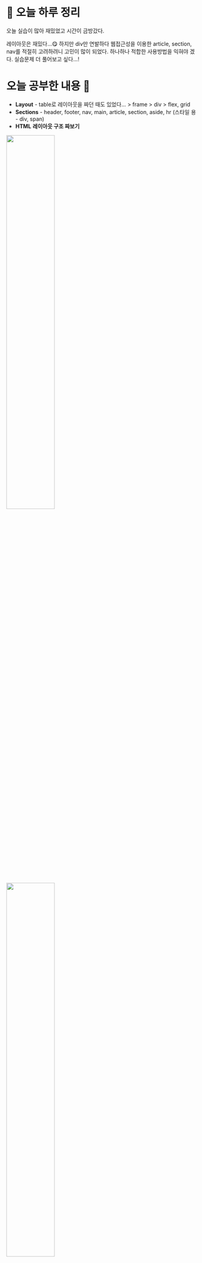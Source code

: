 # 🌳 오늘 하루 정리

오늘 실습이 많아 재밌었고 시간이 금방갔다.

레이아웃은 재밌다…😋 하지만 div만 연발하다 웹접근성을 이용한 article, section, nav를 적절히 고려하려니 고민이 많이 되었다. 하나하나 적합한 사용방법을 익혀야 겠다.
실습문제 더 풀어보고 싶다…!

# 오늘 공부한 내용 🌼

- **Layout** - table로 레이아웃을 짜던 때도 있었다… > frame > div > flex, grid
- **Sections** - header, footer, nav, main, article, section, aside, hr (스타일 용 - div, span)
- **HTML** **레이아웃 구조 짜보기**
<img src="https://user-images.githubusercontent.com/105140201/223361880-47819a97-1a87-4f56-bc72-efefaccebc9a.png" width=50%>
<img src="https://user-images.githubusercontent.com/105140201/223361924-a627292f-3f71-4162-aad2-d4a2ed2357d1.png" width=50%>
<aside>
"💡  HTML 구조를 짜는게 너무 막연하다면 
사용자에게 뭔가를 알려주는 소설이나<br> 블로그 포스트,
목차를 쓴다고 생각하면서 작성해보세요🙂”

ex) 레이아웃은 확실히 관공서 페이지가 잘 되어있다.<br>
그에 반해 삼성, 애플 페이지의 접근성은 알고보면 목차 등 마이너스가 존재!😂<br>
→ 면접 기업 웹 페이지를 분석해 입사한 사례가 있다?!

</aside>

- **float**

1. **float로 레이아웃 만들기**

<img src="https://user-images.githubusercontent.com/105140201/223362377-0fd52698-dd46-4dc4-97aa-8d09e202804a.png" width=50%>



2. **로그인 페이지 만들기**

![image](https://user-images.githubusercontent.com/105140201/223362523-2c2a9976-10b1-4393-8d57-6f1faf80985f.png)

- **flex**

# 새로 알게된 내용 💡

- **Layout - Sections**
  - `article`
    - (따로) 독립적으로 구분, 챗봇처럼 제거해도, 어느 사이트에 있어도 상관없는
  - `section`
    - (묶음) 앞뒤 문맥과의 흐름이 있음, 구분지으면서도 연결성이 필요할 때 사용
    - 제목 요소를 자식으로 포함해야 함
  - `aside` - 문서의 주요 내용과 간접적으로 연관된 부분, 각주/광고/배너
  - `hr` - 구분선 ,<p> 내에서 사용하지 않는다!
- **float**
  - float 해제하기 - `clear:both`
  - 자식 요소들이 모두 float 속성을 가지게 되면, 컨테이너 요소의 높이에 자식 요소들의 높이가 포함되지 않는다.
    - 부모에게 (강제로) 높이 값 미리 지정하기
    - 자식에게 `overflow:hidden` 주기 - 넘치는 요소들이 없어지거나 잘리는 문제가 생길 수 있다.
    - [가장 많이 쓰는 방법] clear-fix 방법 - 부모 요소에 `::after` 사용하기
    ```css
    부모::after {
      /* 태그 뒤에 내용이 빈(content: '') 블럭을(display: block) 만들고 */
      content: '';
      display: block;
      /* float: left를 초기화 시키겠다는 뜻이다.*/
      clear: left;
    }
    ```
- **숨김 처리**
  - `display:none` or `visibility:hidden` - 스크린리더가 읽지 않음.
  - `width:0px; height:0px;` 0픽셀 조절 방법 -스크린리더가 읽지 않음.
  - `text-indent: -9999px;` 콘텐츠를 왼쪽으로 밀어내는 방법 - 스크린리더가 읽음.
  - `clip: rect(1px, 1px, 1px, 1px);` `clip-path: inset(50%);`
  - CSS 클립 방법 ‘**a11y -hidden’**
    - `clip`은 이제 더이상 권장되지 않고 최신 속성인 `clip-path`로 대체되었다.
    - clip은 구 버전의 브라우저 대응을 위해서, clip-path는 최신 버전의 브라우저를 위해서 두개다 기입한다.
    ```css
    /*a11y-hidden*/
    .sr-only {
      clip: rect(1px, 1px, 1px, 1px);
      clip-path: inset(50%);
      width: 1px;
      height: 1px;
      margin: -1px;
      overflow: hidden;
      padding: 0;
      position: absolute;
    }
    ```
- **flex**
  - 1차원적 레이아웃(x축 or y축)을 위해 사
  - 부모 요소를 `flex-container` 자식 요소를 `flex-item` 이라고 부른다.
  - justify-content : `flex-start`, `flex-end`, `center`, `space-between`, `space-around`

# 궁금한 내용 / 부족한 내용 🧐

- **Sections** - 다시 훑어보기
- flex & grid - 미리 예습 해보기
  [flexngrid](https://flexngrid.com/)
